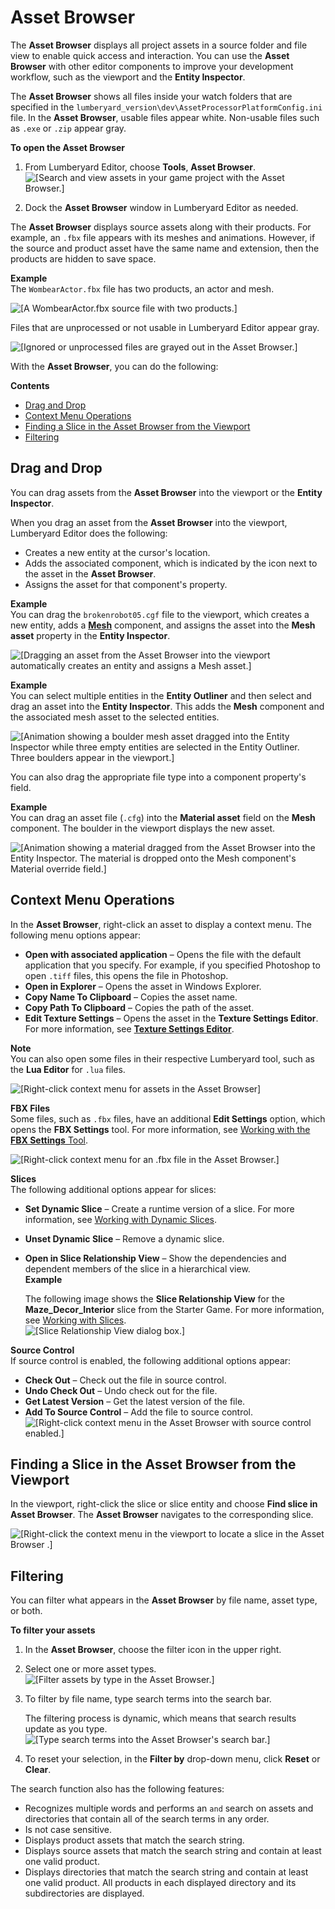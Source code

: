 # Asset Browser<a name="asset-browser-intro"></a>

The **Asset Browser** displays all project assets in a source folder and file view to enable quick access and interaction\. You can use the **Asset Browser** with other editor components to improve your development workflow, such as the viewport and the **Entity Inspector**\.

The **Asset Browser** shows all files inside your watch folders that are specified in the `lumberyard_version\dev\AssetProcessorPlatformConfig.ini` file\. In the **Asset Browser**, usable files appear white\. Non\-usable files such as `.exe` or `.zip` appear gray\.

**To open the Asset Browser**

1. From Lumberyard Editor, choose **Tools**, **Asset Browser**\.   
![\[Search and view assets in your game project with the Asset Browser.\]](http://docs.aws.amazon.com/lumberyard/latest/userguide/images/asset_browser_preview.png)

1. Dock the **Asset Browser** window in Lumberyard Editor as needed\.

The **Asset Browser** displays source assets along with their products\. For example, an `.fbx` file appears with its meshes and animations\. However, if the source and product asset have the same name and extension, then the products are hidden to save space\.

**Example**  
The `WombearActor.fbx` file has two products, an actor and mesh\.   

![\[A WombearActor.fbx source file with two products.\]](http://docs.aws.amazon.com/lumberyard/latest/userguide/images/asset-browser-intro-1.png)

Files that are unprocessed or not usable in Lumberyard Editor appear gray\.

![\[Ignored or unprocessed files are grayed out in the Asset Browser.\]](http://docs.aws.amazon.com/lumberyard/latest/userguide/images/asset-browser-grayed-out-files.png)

With the **Asset Browser**, you can do the following:

**Contents**
+ [Drag and Drop](#asset-browser-intro-drag-drop)
+ [Context Menu Operations](#asset-browser-intro-right-click-context)
+ [Finding a Slice in the Asset Browser from the Viewport](#asset-browser-intro-viewport)
+ [Filtering](#asset-browser-intro-filtering)

## Drag and Drop<a name="asset-browser-intro-drag-drop"></a>

You can drag assets from the **Asset Browser** into the viewport or the **Entity Inspector**\. 

When you drag an asset from the **Asset Browser** into the viewport, Lumberyard Editor does the following:
+ Creates a new entity at the cursor's location\.
+ Adds the associated component, which is indicated by the icon next to the asset in the **Asset Browser**\.
+ Assigns the asset for that component's property\.

**Example**  
You can drag the `brokenrobot05.cgf` file to the viewport, which creates a new entity, adds a **[Mesh](component-static-mesh.md)** component, and assigns the asset into the **Mesh asset** property in the **Entity Inspector**\.  

![\[Dragging an asset from the Asset Browser into the viewport automatically creates an entity and assigns a Mesh asset.\]](http://docs.aws.amazon.com/lumberyard/latest/userguide/images/asset-browser-intro-2.png)

**Example**  
You can select multiple entities in the **Entity Outliner** and then select and drag an asset into the **Entity Inspector**\. This adds the **Mesh** component and the associated mesh asset to the selected entities\.  

![\[Animation showing a boulder mesh asset dragged into the Entity Inspector while three empty entities are selected in the Entity Outliner. Three boulders appear in the viewport.\]](http://docs.aws.amazon.com/lumberyard/latest/userguide/images/asset-browser-intro-4.gif)

You can also drag the appropriate file type into a component property's field\. 

**Example**  
You can drag an asset file \(`.cfg`\) into the **Material asset** field on the **Mesh** component\. The boulder in the viewport displays the new asset\.  

![\[Animation showing a material dragged from the Asset Browser into the Entity Inspector. The material is dropped onto the Mesh component's Material override field.\]](http://docs.aws.amazon.com/lumberyard/latest/userguide/images/asset-browser-intro-3.gif)

## Context Menu Operations<a name="asset-browser-intro-right-click-context"></a>

In the **Asset Browser**, right\-click an asset to display a context menu\. The following menu options appear:
+ **Open with associated application** – Opens the file with the default application that you specify\. For example, if you specified Photoshop to open `.tiff` files, this opens the file in Photoshop\.
+ **Open in Explorer** – Opens the asset in Windows Explorer\.
+ **Copy Name To Clipboard** – Copies the asset name\.
+ **Copy Path To Clipboard** – Copies the path of the asset\.
+ **Edit Texture Settings** – Opens the asset in the **Texture Settings Editor**\. For more information, see [**Texture Settings Editor**](texture-settings-editor.md)\.

**Note**  
You can also open some files in their respective Lumberyard tool, such as the **Lua Editor** for `.lua` files\.  

![\[Right-click context menu for assets in the Asset Browser\]](http://docs.aws.amazon.com/lumberyard/latest/userguide/images/asset-browser-intro-right-click-context.png)

**FBX Files**  
Some files, such as `.fbx` files, have an additional **Edit Settings** option, which opens the ****FBX Settings**** tool\. For more information, see [Working with the **FBX Settings** Tool](char-fbx-importer.md)\.

![\[Right-click context menu for an .fbx file in the Asset Browser.\]](http://docs.aws.amazon.com/lumberyard/latest/userguide/images/asset-browser-intro-right-click-context-fbx-tool.png)

**Slices**  
The following additional options appear for slices:
+ **Set Dynamic Slice** – Create a runtime version of a slice\. For more information, see [Working with Dynamic Slices](dynamic-slices-what-is.md)\.
+ **Unset Dynamic Slice** – Remove a dynamic slice\.
+ **Open in Slice Relationship View** – Show the dependencies and dependent members of the slice in a hierarchical view\.  
**Example**  

  The following image shows the **Slice Relationship View** for the **Maze\_Decor\_Interior** slice from the Starter Game\. For more information, see [Working with Slices](component-slices.md)\.  
![\[Slice Relationship View dialog box.\]](http://docs.aws.amazon.com/lumberyard/latest/userguide/images/slice-relationship-view.png)

**Source Control**  
If source control is enabled, the following additional options appear:
+ **Check Out** – Check out the file in source control\.
+ **Undo Check Out** – Undo check out for the file\.
+ **Get Latest Version** – Get the latest version of the file\.
+ **Add To Source Control** – Add the file to source control\.  
![\[Right-click context menu in the Asset Browser with source control enabled.\]](http://docs.aws.amazon.com/lumberyard/latest/userguide/images/asset-browser-intro-right-click-context-1.png)

## Finding a Slice in the Asset Browser from the Viewport<a name="asset-browser-intro-viewport"></a>

In the viewport, right\-click the slice or slice entity and choose **Find slice in Asset Browser**\. The **Asset Browser** navigates to the corresponding slice\.

![\[Right-click the context menu in the viewport to locate a slice in the Asset Browser .\]](http://docs.aws.amazon.com/lumberyard/latest/userguide/images/asset-browser-intro-viewport.png)

## Filtering<a name="asset-browser-intro-filtering"></a>

You can filter what appears in the **Asset Browser** by file name, asset type, or both\.

**To filter your assets**

1. In the **Asset Browser**, choose the filter icon in the upper right\.

1. Select one or more asset types\.  
![\[Filter assets by type in the Asset Browser.\]](http://docs.aws.amazon.com/lumberyard/latest/userguide/images/asset-browser-filter-by-types.png)

1. To filter by file name, type search terms into the search bar\. 

   The filtering process is dynamic, which means that search results update as you type\.  
![\[Type search terms into the Asset Browser's search bar.\]](http://docs.aws.amazon.com/lumberyard/latest/userguide/images/asset-browser-intro-filtering-1.png)

1. To reset your selection, in the **Filter by** drop\-down menu, click **Reset** or **Clear**\.

The search function also has the following features:
+ Recognizes multiple words and performs an `and` search on assets and directories that contain all of the search terms in any order\.
+ Is not case sensitive\.
+ Displays product assets that match the search string\.
+ Displays source assets that match the search string and contain at least one valid product\.
+ Displays directories that match the search string and contain at least one valid product\. All products in each displayed directory and its subdirectories are displayed\.